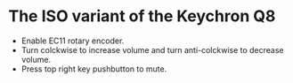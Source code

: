 # The ISO variant of the Keychron Q8

- Enable EC11 rotary encoder.
- Turn colckwise to increase volume and turn anti-colckwise to decrease volume.
- Press top right key pushbutton to mute.
